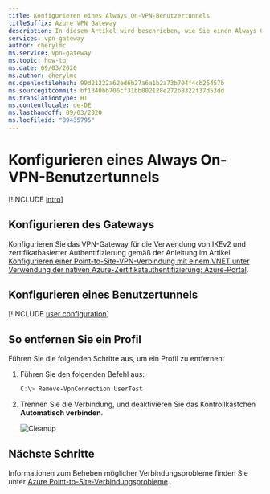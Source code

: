 ```yaml
---
title: Konfigurieren eines Always On-VPN-Benutzertunnels
titleSuffix: Azure VPN Gateway
description: In diesem Artikel wird beschrieben, wie Sie einen Always On-VPN-Benutzertunnel für Ihr VPN-Gateway konfigurieren.
services: vpn-gateway
author: cherylmc
ms.service: vpn-gateway
ms.topic: how-to
ms.date: 09/03/2020
ms.author: cherylmc
ms.openlocfilehash: 99d21222a62ed6b27a6a1b2a73b704f4cb26457b
ms.sourcegitcommit: bf1340bb706cf31bb002128e272b8322f37d53dd
ms.translationtype: HT
ms.contentlocale: de-DE
ms.lasthandoff: 09/03/2020
ms.locfileid: "89435795"
---
```

# <a name="configure-an-always-on-vpn-user-tunnel"></a>Konfigurieren eines Always On-VPN-Benutzertunnels

[!INCLUDE [intro](../../includes/vpn-gateway-vwan-always-on-intro.md)]

## <a name="configure-the-gateway"></a>Konfigurieren des Gateways

 Konfigurieren Sie das VPN-Gateway für die Verwendung von IKEv2 und zertifikatbasierter Authentifizierung gemäß der Anleitung im Artikel [Konfigurieren einer Point-to-Site-VPN-Verbindung mit einem VNET unter Verwendung der nativen Azure-Zertifikatauthentifizierung: Azure-Portal](vpn-gateway-howto-point-to-site-resource-manager-portal.md).

## <a name="configure-a-user-tunnel"></a>Konfigurieren eines Benutzertunnels

[!INCLUDE [user configuration](../../includes/vpn-gateway-vwan-always-on-user.md)]

## <a name="to-remove-a-profile"></a>So entfernen Sie ein Profil

Führen Sie die folgenden Schritte aus, um ein Profil zu entfernen:

1. Führen Sie den folgenden Befehl aus:

   ```powershell
   C:\> Remove-VpnConnection UserTest  
   ```

1. Trennen Sie die Verbindung, und deaktivieren Sie das Kontrollkästchen **Automatisch verbinden**.

   ![Cleanup](./media/vpn-gateway-howto-always-on-user-tunnel/disconnect.jpg)

## <a name="next-steps"></a>Nächste Schritte

Informationen zum Beheben möglicher Verbindungsprobleme finden Sie unter [Azure Point-to-Site-Verbindungsprobleme](vpn-gateway-troubleshoot-vpn-point-to-site-connection-problems.md).
